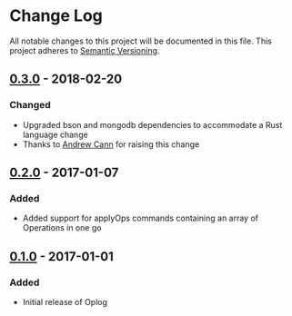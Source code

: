 # Change Log

All notable changes to this project will be documented in this file. This
project adheres to [Semantic Versioning](http://semver.org/).

## [0.3.0] - 2018-02-20
### Changed
- Upgraded bson and mongodb dependencies to accommodate a Rust language change
- Thanks to [Andrew Cann] for raising this change

## [0.2.0] - 2017-01-07
### Added
- Added support for applyOps commands containing an array of Operations in one go

## [0.1.0] - 2017-01-01
### Added
- Initial release of Oplog

[0.1.0]: https://github.com/mudge/oplog/releases/tag/v0.1.0
[0.2.0]: https://github.com/mudge/oplog/releases/tag/v0.2.0
[0.3.0]: https://github.com/mudge/oplog/releases/tag/v0.3.0
[Andrew Cann]: https://github.com/canndrew
